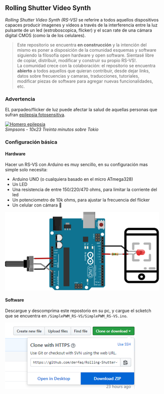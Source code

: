 ## Rolling Shutter Video Synth

*Rolling Shutter Video Synth (RS-VS)* se referire a todos aquellos dispositivos capaces producir imagenes y videos a través de la interferencia entre la luz pulsante de un led (estroboscopica, flicker) y el scan rate de una cámara digital CMOS (como la de los celulares).

>Este repositorio se encuentra **en construcción** y la intención del mismo es poner a disposición de la comunidad esquemas y software siguiendo la filosofía open hardware y open software. Sientasé libre de copiar, distribuir, modificar y construir su propio RS-VS!.  
>La comunidad crece con la colaboración: el repositorio se encuentra **abierto** a todos aquellos que quieran contribuir, desde dejar  links, datos sobre frecuencias y camaras, traducciones, tutoriales, modificar piezas de software para agregar nuevas funcionalidades, etc.

### Advertencia
EL parpadeo/flicker de luz puede afectar la salud de aquellas personas que sufran [epilepsia fotosensitiva](https://es.wikipedia.org/wiki/Epilepsia_fotosensitiva).

[ ![Homero epilepsia](https://img.youtube.com/vi/4RGrcWkNlGE/0.jpg) ](https://youtu.be/4RGrcWkNlGE)  
*Simpsons - 10x23 Treinta minutos sobre Tokio*

### Configuración básica
#### Hardware
Hacer un RS-VS con Arduino es muy sencillo, en su configuración mas simple solo necesita:
+ Arduino UNO (o cualquiera basado en el micro ATmega328)
+ Un LED
+ Una resistencia de entre 150/220/470 ohms, para limitar la corriente del led
+ Un potenciometro de 10k ohms, para ajustar la frecuencia del flicker
+ Un celular con cámara :iphone:

![schematic](/SimplePWM_RS-VS/SimplePWM_RS-VS.png)

#### Software
Descargue y descomprima este repostorio en su pc, y cargue el scketch que se encuentra en `/SimplePWM_RS-VS/SimplePWM_RS-VS.ino`.  

![download](/img/download.png)
